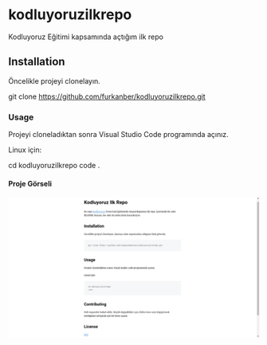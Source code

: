 # kodluyoruzilkrepo

Kodluyoruz Eğitimi kapsamında açtığım ilk repo

## Installation

Öncelikle projeyi clonelayın.

git clone https://github.com/furkanber/kodluyoruzilkrepo.git

### Usage

Projeyi cloneladıktan sonra Visual Studio Code programında açınız.

Linux için:

cd kodluyoruzilkrepo
code .

#### Proje Görseli

![](markdown.png)
